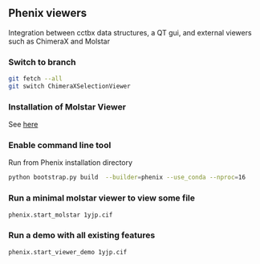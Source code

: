 ## Phenix viewers 
Integration between cctbx data structures, a QT gui, and external viewers such as ChimeraX and Molstar

### Switch to branch
```bash
git fetch --all
git switch ChimeraXSelectionViewer
```

### Installation of Molstar Viewer
See [here](https://github.com/phenix-project/phenix-molstar)

### Enable command line tool
Run from Phenix installation directory
```bash
python bootstrap.py build  --builder=phenix --use_conda --nproc=16
```


### Run a minimal molstar viewer to view some file
```bash
phenix.start_molstar 1yjp.cif
```


### Run a demo with all existing features
```bash
phenix.start_viewer_demo 1yjp.cif
```
